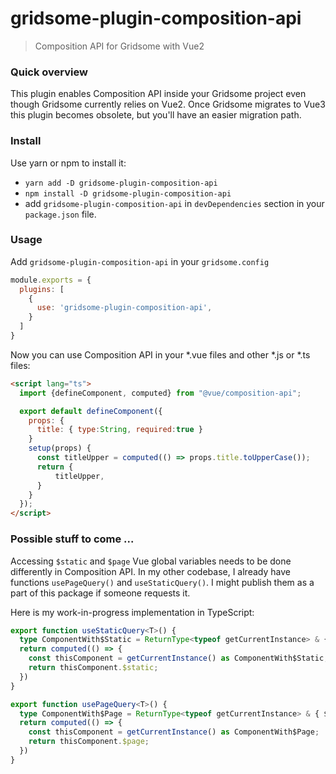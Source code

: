 # gridsome-plugin-composition-api

> Composition API for Gridsome with Vue2

### Quick overview

This plugin enables Composition API inside your Gridsome project even though Gridsome currently relies on Vue2.
Once Gridsome migrates to Vue3 this plugin becomes obsolete, but you'll have an easier migration path.

### Install

Use yarn or npm to install it:

* `yarn add -D gridsome-plugin-composition-api`
* `npm install -D gridsome-plugin-composition-api`
* add `gridsome-plugin-composition-api` in `devDependencies` section in your `package.json` file.

### Usage

Add `gridsome-plugin-composition-api` in your `gridsome.config`

```javascript
module.exports = {
  plugins: [
    {
      use: 'gridsome-plugin-composition-api',
    }
  ]
}
```

Now you can use Composition API in your *.vue files and other *.js or *.ts files:
```html
<script lang="ts">
  import {defineComponent, computed} from "@vue/composition-api";

  export default defineComponent({
    props: {
      title: { type:String, required:true }
    }     
    setup(props) {
      const titleUpper = computed(() => props.title.toUpperCase());
      return {
          titleUpper,
      }
    }
  });
</script>
```

### Possible stuff to come ...

Accessing `$static` and `$page` Vue global variables needs to be done differently in Composition API.
In my other codebase, I already have functions `usePageQuery()` and `useStaticQuery()`.
I might publish them as a part of this package if someone requests it.

Here is my work-in-progress implementation in TypeScript:

```typescript
export function useStaticQuery<T>() {
  type ComponentWith$Static = ReturnType<typeof getCurrentInstance> & { $static: T };
  return computed(() => {
    const thisComponent = getCurrentInstance() as ComponentWith$Static;
    return thisComponent.$static;
  })
}

export function usePageQuery<T>() {
  type ComponentWith$Page = ReturnType<typeof getCurrentInstance> & { $page: T };
  return computed(() => {
    const thisComponent = getCurrentInstance() as ComponentWith$Page;
    return thisComponent.$page;
  })
}
```
